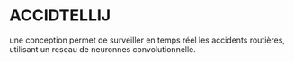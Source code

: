 # ACCIDTELLIJ
 une conception permet de surveiller en temps réel les accidents routières, utilisant un reseau de neuronnes convolutionnelle.
